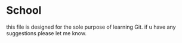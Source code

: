 # School
this file is designed for the sole purpose of learning Git. if u have any suggestions please let me know. 
